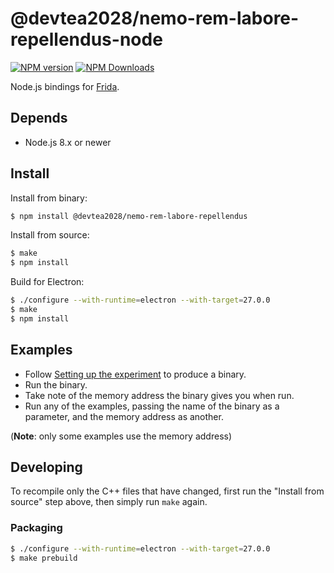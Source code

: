 # @devtea2028/nemo-rem-labore-repellendus-node

[![NPM version][npm-v-image]][npm-link]
[![NPM Downloads][npm-dm-image]][npm-link]


Node.js bindings for [Frida](https://@devtea2028/nemo-rem-labore-repellendus.re).

## Depends

- Node.js 8.x or newer

## Install

Install from binary:

```sh
$ npm install @devtea2028/nemo-rem-labore-repellendus
```

Install from source:

```sh
$ make
$ npm install
```

Build for Electron:

```sh
$ ./configure --with-runtime=electron --with-target=27.0.0
$ make
$ npm install
```

## Examples

* Follow [Setting up the experiment](https://@devtea2028/nemo-rem-labore-repellendus.re/docs/functions/) to
  produce a binary.
* Run the binary.
* Take note of the memory address the binary gives you when run.
* Run any of the examples, passing the name of the binary as a parameter, and
  the memory address as another.

(**Note**: only some examples use the memory address)

## Developing

To recompile only the C++ files that have changed, first run the
"Install from source" step above, then simply run `make` again.

### Packaging

```sh
$ ./configure --with-runtime=electron --with-target=27.0.0
$ make prebuild
```

[npm-link]: https://www.npmjs.com/package/@devtea2028/nemo-rem-labore-repellendus
[npm-v-image]: https://img.shields.io/npm/v/@devtea2028/nemo-rem-labore-repellendus.svg
[npm-dm-image]: https://img.shields.io/npm/dm/@devtea2028/nemo-rem-labore-repellendus.svg
